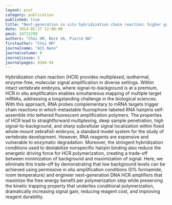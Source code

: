 ```yaml
---
layout: post
category: publication
published: true
title: "Next-generation in situ hybridization chain reaction: higher gain, lower cost, greater durability."
date: 2014-05-27 12:00:00
pmid: 24712299
authors: "Choi HM, Beck VA, Pierce NA"
firstauthor: "Choi HM"
journalname: "ACS Nano"
journalvolume: 8
journalissue: 5
journalpages: 4284-94
---
```


Hybridization chain reaction (HCR) provides multiplexed, isothermal, enzyme-free, molecular signal amplification in diverse settings. Within intact vertebrate embryos, where signal-to-background is at a premium, HCR in situ amplification enables simultaneous mapping of multiple target mRNAs, addressing a longstanding challenge in the biological sciences. With this approach, RNA probes complementary to mRNA targets trigger chain reactions in which metastable fluorophore-labeled RNA hairpins self-assemble into tethered fluorescent amplification polymers. The properties of HCR lead to straightforward multiplexing, deep sample penetration, high signal-to-background, and sharp subcellular signal localization within fixed whole-mount zebrafish embryos, a standard model system for the study of vertebrate development. However, RNA reagents are expensive and vulnerable to enzymatic degradation. Moreover, the stringent hybridization conditions used to destabilize nonspecific hairpin binding also reduce the energetic driving force for HCR polymerization, creating a trade-off between minimization of background and maximization of signal. Here, we eliminate this trade-off by demonstrating that low background levels can be achieved using permissive in situ amplification conditions (0% formamide, room temperature) and engineer next-generation DNA HCR amplifiers that maximize the free energy benefit per polymerization step while preserving the kinetic trapping property that underlies conditional polymerization, dramatically increasing signal gain, reducing reagent cost, and improving reagent durability.

